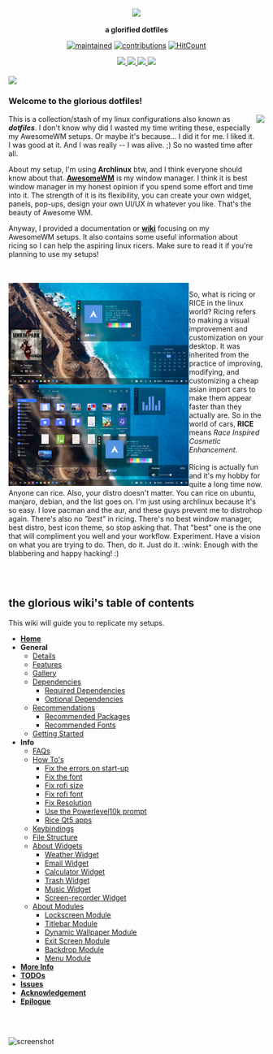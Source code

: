

<div align="center">
    <h3>
    	<img src="images/banner-glorious.png" align="center" height="200px">
    </h3>
    <p align="center">
    	<strong>
    		a glorified dotfiles
    	</strong>
    </p>
</div>

<div align="center">
	
[![maintained](https://img.shields.io/maintenance/yes/2020?label=maintained&style=flat-square)](https://github.com/manilarome/the-glorious-dotfiles/commits/master) [![contributions](https://img.shields.io/badge/contribution-welcome-brightgreen&?style=flat-square)](https://github.com/manilarome/the-glorious-dotfiles/pulls) [![HitCount](http://hits.dwyl.com/manilarome/Glorified-Dotfiles.svg)](http://hits.dwyl.com/manilarome/the-glorified-dotfiles)


</div>

<div align="center">
	<a href="https://github.com/manilarome/the-glorious-dotfiles/wiki">
		<img src="images/button-wiki.png" width="100px">
	</a>
	<a href="https://github.com/manilarome/the-glorious-dotfiles/wiki/Dependencies">
		<img src="images/button-depends.png" width="100px">
	</a>
	<a href="https://github.com/manilarome/the-glorious-dotfiles/wiki/Getting-Started">
		<img src="images/button-install.png" width="100px">
	</a>
	<a href="https://github.com/manilarome/the-glorious-dotfiles/wiki/Gallery">
		<img src="images/button-gallery.png" width="100px">
	</a>
	<br><br>
</div>

<img src="images/setup-big.png" align="center">

<br>

### Welcome to the glorious dotfiles!

<img src="images/setups.png" align="right" height="400px">

<p align="left">
This is a collection/stash of my linux configurations also known as <b><i>dotfiles</i></b>. I don't know why did I wasted my time writing these, especially my AwesomeWM setups. Or maybe it's because... I did it for me. I liked it. I was good at it. And I was really -- I was alive. ;) So no wasted time after all.

About my setup, I'm using **Archlinux** btw, and I think everyone should know about that. **[AwesomeWM](awesomewm.org/)** is my window manager. I think it is best window manager in my honest opinion if you spend some effort and time into it.  The strength of it is its flexibility, you can create your own widget, panels, pop-ups, design your own UI/UX in whatever you like. That's the beauty of Awesome WM.

Anyway, I provided a documentation or **[wiki](https://github.com/manilarome/the-glorious-dotfiles/wiki)** focusing on my AwesomeWM setups. It also contains some useful information about ricing so I can help the aspiring linux ricers. Make sure to read it if you're planning to use my setups!
</p>

<br>
<br>

<img src="images/setups2.png" align="left" height="400px">
<p align="left">
So, what is ricing or RICE in the linux world? Ricing refers to making a visual improvement and customization on your desktop. It was inherited from the practice of improving, modifying, and customizing a cheap asian import cars to make them appear faster than they actually are. So in the world of cars, <b>RICE</b> means <i>Race Inspired Cosmetic Enhancement</i>.
<br>
<br>
Ricing is actually fun and it's my hobby for quite a long time now. Anyone can rice. Also, your distro doesn't matter. You can rice on ubuntu, manjaro, debian, and the list goes on. I'm just using archlinux because it's so easy. I love pacman and the aur, and these guys prevent me to distrohop again. There's also no <i>"best"</i> in ricing. There's no best window manager, best distro, best icon theme, so stop asking that. That "best" one is the one that will compliment you well and your workflow. Experiment. Have a vision on what you are trying to do. Then, do it. Just do it. :wink: Enough with the blabbering and happy hacking! :)
</p>

<br>
<br>

## the glorious wiki's table of contents
This wiki will guide you to replicate my setups.

- **[Home](https://github.com/manilarome/the-glorious-dotfiles/wiki)**
- **General**
	- [Details](https://github.com/manilarome/the-glorious-dotfiles/wiki/Details)
	- [Features](https://github.com/manilarome/the-glorious-dotfiles/wiki/Features)
	- [Gallery](https://github.com/manilarome/the-glorious-dotfiles/wiki/Gallery)
	- [Dependencies](https://github.com/manilarome/the-glorious-dotfiles/wiki/Dependencies)
		- [Required Dependencies](https://github.com/manilarome/the-glorious-dotfiles/wiki/Dependencies#required-dependencies)
		- [Optional Dependencies](https://github.com/manilarome/the-glorious-dotfiles/wiki/Dependencies#optional-dependencies)
	- [Recommendations](https://github.com/manilarome/the-glorious-dotfiles/wiki/Recommended)
		- [Recommended Packages](https://github.com/manilarome/the-glorious-dotfiles/wiki/Recommended#recommended-packages)
		- [Recommended Fonts](https://github.com/manilarome/the-glorious-dotfiles/wiki/Recommended#recommended-fonts)
	- [Getting Started](https://github.com/manilarome/the-glorious-dotfiles/wiki/Getting-Started)
- **Info**
	- [FAQs](https://github.com/manilarome/the-glorious-dotfiles/wiki/FAQs)
	- [How To's](https://github.com/manilarome/the-glorious-dotfiles/wiki/How-Tos)
		- [Fix the errors on start-up](https://github.com/manilarome/the-glorious-dotfiles/wiki/How-Tos#fix-the-errors-on-start-up)
		- [Fix the font](https://github.com/manilarome/the-glorious-dotfiles/wiki/How-Tos#fix-font)
		- [Fix rofi size](https://github.com/manilarome/the-glorious-dotfiles/wiki/How-Tos#fix-rofi-application-menu-size)
		- [Fix rofi font](https://github.com/manilarome/the-glorious-dotfiles/wiki/How-Tos#fix-rofi-font)
		- [Fix Resolution](https://github.com/manilarome/the-glorious-dotfiles/wiki/How-Tos#fix-resolution)
		- [Use the Powerlevel10k prompt](https://github.com/manilarome/the-glorious-dotfiles/wiki/How-Tos#use-the-powerlevel10k-prompt)
		- [Rice Qt5 apps](https://github.com/manilarome/the-glorious-dotfiles/wiki/How-Tos#rice-qt5-apps-on-non-plasma-environment)
	- [Keybindings](https://github.com/manilarome/the-glorious-dotfiles/wiki/Keybindings)
	- [File Structure](https://github.com/manilarome/the-glorious-dotfiles/wiki/File-Structure)
	- [About Widgets](https://github.com/manilarome/the-glorious-dotfiles/wiki/About-Widgets)
		- [Weather Widget](https://github.com/manilarome/the-glorious-dotfiles/wiki/About-Widgets#weather-widget)
		- [Email Widget](https://github.com/manilarome/the-glorious-dotfiles/wiki/About-Widgets#email-widget)
		- [Calculator Widget](https://github.com/manilarome/the-glorious-dotfiles/wiki/About-Widgets#calculator-widget)
		- [Trash Widget](https://github.com/manilarome/the-glorious-dotfiles/wiki/About-Widgets#trash-widget)
		- [Music Widget](https://github.com/manilarome/the-glorious-dotfiles/wiki/About-Widgets#music-widget)
		- [Screen-recorder Widget](https://github.com/manilarome/the-glorious-dotfiles/wiki/About-Widgets#screen-recorder-widget)
	- [About Modules](https://github.com/manilarome/the-glorious-dotfiles/wiki/About-Modules)
		- [Lockscreen Module](https://github.com/manilarome/the-glorious-dotfiles/wiki/About-Modules#lockscreen-module)
		- [Titlebar Module](https://github.com/manilarome/the-glorious-dotfiles/wiki/About-Modules#titlebar-module)
		- [Dynamic Wallpaper Module](https://github.com/manilarome/the-glorious-dotfiles/wiki/About-Modules#dynamic-wallpaper-module)
		- [Exit Screen Module](https://github.com/manilarome/the-glorious-dotfiles/wiki/About-Modules#exit-screen-module)
		- [Backdrop Module](https://github.com/manilarome/the-glorious-dotfiles/wiki/About-Modules#backdrop-module)
		- [Menu Module](https://github.com/manilarome/the-glorious-dotfiles/wiki/About-Modules#menu-module)
- **[More Info](https://github.com/manilarome/the-glorious-dotfiles/wiki/More)**
- **[TODOs](https://github.com/manilarome/the-glorious-dotfiles/wiki/TODOs)**
- **[Issues](https://github.com/manilarome/the-glorious-dotfiles/wiki/Issues)**
- **[Acknowledgement](https://github.com/manilarome/the-glorious-dotfiles/wiki/Acknowledgement)**
- **[Epilogue](https://github.com/manilarome/the-glorious-dotfiles/wiki/Epilogue)**

<br>
<br>

![screenshot](https://raw.githubusercontent.com/wiki/manilarome/the-glorious-dotfiles/images/multihead.png)
